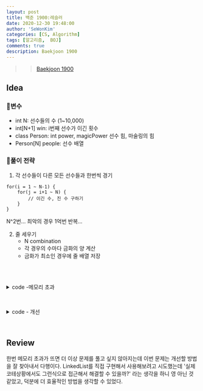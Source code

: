 ```yaml
---
layout: post
title: 백준 1900:레슬러
date: 2020-12-30 19:48:00
author: 'SeWonKim'
categories: [CS, Algorithm]
tags: [알고리즘,  BOJ]
comments: true
description: Baekjoon 1900
---
```


> > [Baekjoon 1900](https://www.acmicpc.net/problem/1900)

## Idea

### 🥚변수

- int N: 선수들의 수 (1~10,000)
- int[N+1] win: i번째 선수가 이긴 횟수
- class Person: int power, magicPower 선수 힘, 마술링의 힘
- Person[N] people: 선수 배열


### 🍳풀이 전략

1. 각 선수들이 다른 모든 선수들과 한번씩 경기
   
```
for(i = 1 ~ N-1) {
    for(j = i+1 ~ N) {
        // 이긴 수, 진 수 구하기
    }
}
```

N^2번... 최악의 경우 1억번 반복...

2. 줄 세우기
    - N combination
    - 각 경우의 수마다 금화의 양 계산
    - 금화가 최소인 경우에 줄 배열 저장

&nbsp;  
&nbsp;


<details>
<summary>code -메모리 초과</summary>
<div markdown="1">

- 대결하면서 패배한 사람을 winList에 넣기보다 나보다 앞에 위치시키면 계산을 줄일 수 있지 않을까?
- 값을 중간에 삽입/삭제 하는 경우 어떤 자료구조를 사용하는게 좋을까? LinkedList?
- 굳이 winList를 생성하지 않고, **win 한 횟수를 기준으로 내림차순 정렬** 시키면 금화가 최소가 될 수 있다!
 
```java
import java.io.*;
import java.util.*;

public class Main {
    public static class Person {
        int num, power, magicPower;
        ArrayList<Integer> winList = new ArrayList<Integer>();

        public Person(int num, int power, int magicPower) {
            this.num = num;
            this.power = power;
            this.magicPower = magicPower;
        }
    }

    static int gold = Integer.MAX_VALUE;
    static int[] win, list;
    static Person[] people;
    public static void main(String[] args) throws Exception {
        BufferedReader br = new BufferedReader(new InputStreamReader(System.in));
        int N = Integer.parseInt(br.readLine());
        list = new int[N];
        win = new int[N+1];
        people = new Person[N];

        // input
        StringTokenizer st = null;
        for (int i = 0; i < N; i++) {
            st = new StringTokenizer(br.readLine(), " ");
            people[i] = new Person(i+1, Integer.parseInt(st.nextToken()), Integer.parseInt(st.nextToken()));
        }

        // 1. 대결
       for (int i = 0; i < N-1; i++) {
           for (int j = i+1; j < N; j++) {
               int a = people[i].power + people[j].power * people[i].magicPower;
               int b = people[j].power + people[i].power * people[j].magicPower;

               if(a > b) {
                   win[people[i].num]++;
                   people[i].winList.add(people[j].num);
               }
               else {
                   win[people[j].num]++;
                   people[j].winList.add(people[i].num);
               }
           }
       }

       // 2. 줄세우기
        boolean[] visit = new boolean[N+1];
        int[] comb = new int[N];
        go(N, 0, visit, comb);

        for (int i = 0; i < N; i++) {
            System.out.println(list[i]);
        }
    }

    private static void go(int n, int cnt, boolean[] visit, int[] comb) {
        if(cnt == n) {
            int sum = 0;
            for (int i = 0; i < n; i++) {
                Person now = null;
                for (int k = 0; k < n; k++) {
                    if(people[k].num == comb[i])    now = people[k];
                }
                sum += win[now.num];

                for (int j = 0; j < i; j++) {
                    for (int k = 0; k < now.winList.size(); k++) {
                        if(now.winList.get(k) == comb[j]) {
                            sum++;
                            break;
                        }
                    }
                }
            }
            
            if(sum < gold) {
                gold = sum;
                for (int i = 0; i < n; i++) {
                    list[i] = comb[i];
                }
            }
            return;
        }

        for (int i = 1; i <= n; i++) {
            if(!visit[i]) {
                visit[i] = true;
                comb[cnt] = i;
                go(n, cnt+1, visit, comb);
                visit[i] = false;
            }
        }
    }
}

```

</div>
</details>

&nbsp;


<details>
<summary>code - 개선</summary>
<div markdown="1">

```java
import java.io.*;
import java.util.*;

public class Main {

    public static class Person {
        int num, power, magicPower, winCount;

        public Person(int num, int power, int magicPower) {
            this.num = num;
            this.power = power;
            this.magicPower = magicPower;
        }
    }

    static Person[] people;
    public static void main(String[] args) throws Exception {
        BufferedReader br = new BufferedReader(new InputStreamReader(System.in));

        int N = Integer.parseInt(br.readLine());
        people = new Person[N];

        // input
        StringTokenizer st = null;
        for (int i = 0; i < N; i++) {
            st = new StringTokenizer(br.readLine(), " ");
            people[i] = new Person(i+1, Integer.parseInt(st.nextToken()), Integer.parseInt(st.nextToken()));
        }

        for (int i = 0; i < N-1; i++) {
           for (int j = i+1; j < N; j++) {
               fight(people[i], people[j]);
           }
        }

        Arrays.sort(people, new Comparator<Person>() {
            @Override
            public int compare(Person o1, Person o2) {
                return o2.winCount-o1.winCount;
            }
        });

        for (int i = 0; i < N; i++) {
            System.out.println(people[i].num);
        }
    }

    private static void fight(Person A, Person B) {
        int powerA = A.power + B.power * A.magicPower;
        int powerB = B.power + A.power * B.magicPower;

        if(powerA > powerB) {
            A.winCount++;
        }
        else {
            B.winCount++;
        }
    }
}
```

</div>
</details>

&nbsp;

## Review

한번 메모리 초과가 뜨면 더 이상 문제를 풀고 싶지 않아지는데 이번 문제는 개선할 방법을 잘 찾아내서 다행이다. 
LinkedList를 직접 구현해서 사용해보려고 시도했는데 '실제 코테상황에서도 그런식으로 접근해서 해결할 수 있을까?' 라는 생각을 하니 영 아닌 것 같았고, 덕분에 더 효율적인 방법을 생각할 수 있었다.

&nbsp;  
&nbsp;
